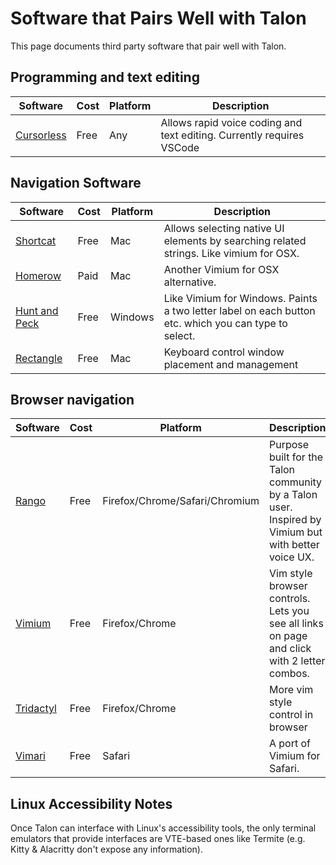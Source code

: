 # Software that Pairs Well with Talon

This page documents third party software that pair well with Talon.

## Programming and text editing

| Software | Cost | Platform | Description |
| --- | --- | --- | --- |
| [Cursorless](https://www.cursorless.org/) | Free | Any | Allows rapid voice coding and text editing.  Currently requires VSCode |

## Navigation Software

| Software | Cost | Platform | Description |
| --- | --- | --- | --- |
| [Shortcat](https://shortcatapp.com/) | Free | Mac | Allows selecting native UI elements by searching related strings. Like vimium for OSX. |
| [Homerow](https://www.homerow.app) | Paid | Mac | Another Vimium for OSX alternative. |
| [Hunt and Peck](https://github.com/zsims/hunt-and-peck) | Free | Windows | Like Vimium for Windows. Paints a two letter label on each button etc. which you can type to select. |
| [Rectangle](https://github.com/rxhanson/Rectangle) | Free | Mac | Keyboard control window placement and management |

## Browser navigation

| Software | Cost | Platform | Description |
| --- | --- | --- | --- |
| [Rango](https://github.com/david-tejada/rango) | Free | Firefox/Chrome/Safari/Chromium | Purpose built for the Talon community by a Talon user. Inspired by Vimium but with better voice UX.|
| [Vimium](https://addons.mozilla.org/en-US/firefox/addon/vimium-ff/) | Free | Firefox/Chrome | Vim style browser controls. Lets you see all links on page and click with 2 letter combos. |
| [Tridactyl](https://addons.mozilla.org/en-US/firefox/addon/tridactyl-vim/) | Free | Firefox/Chrome | More vim style control in browser |
| [Vimari](https://github.com/televator-apps/vimari) | Free | Safari | A port of Vimium for Safari. |

## Linux Accessibility Notes

Once Talon can interface with Linux's accessibility tools, the only terminal emulators that provide interfaces are VTE-based ones like Termite (e.g. Kitty & Alacritty don't expose any information).
